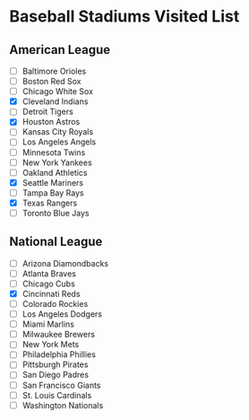 # Baseball Stadiums Visited List
## American League
- [ ] Baltimore Orioles
- [ ] Boston Red Sox
- [ ] Chicago White Sox
- [X] Cleveland Indians
- [ ] Detroit Tigers
- [X] Houston Astros
- [ ] Kansas City Royals
- [ ] Los Angeles Angels
- [ ] Minnesota Twins
- [ ] New York Yankees
- [ ] Oakland Athletics
- [X] Seattle Mariners
- [ ] Tampa Bay Rays
- [X] Texas Rangers
- [ ] Toronto Blue Jays

## National League
- [ ] Arizona Diamondbacks
- [ ] Atlanta Braves
- [ ] Chicago Cubs
- [X] Cincinnati Reds
- [ ] Colorado Rockies
- [ ] Los Angeles Dodgers
- [ ] Miami Marlins
- [ ] Milwaukee Brewers
- [ ] New York Mets
- [ ] Philadelphia Phillies
- [ ] Pittsburgh Pirates
- [ ] San Diego Padres
- [ ] San Francisco Giants
- [ ] St. Louis Cardinals
- [ ] Washington Nationals
